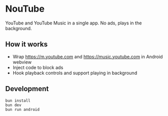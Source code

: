 # NouTube

YouTube and YouTube Music in a single app. No ads, plays in the background.

## How it works

- Wrap https://m.youtube.com and https://music.youtube.com in Android webview
- Inject code to block ads
- Hook playback controls and support playing in background

## Development

```
bun install
bun dev
bun run android
```
